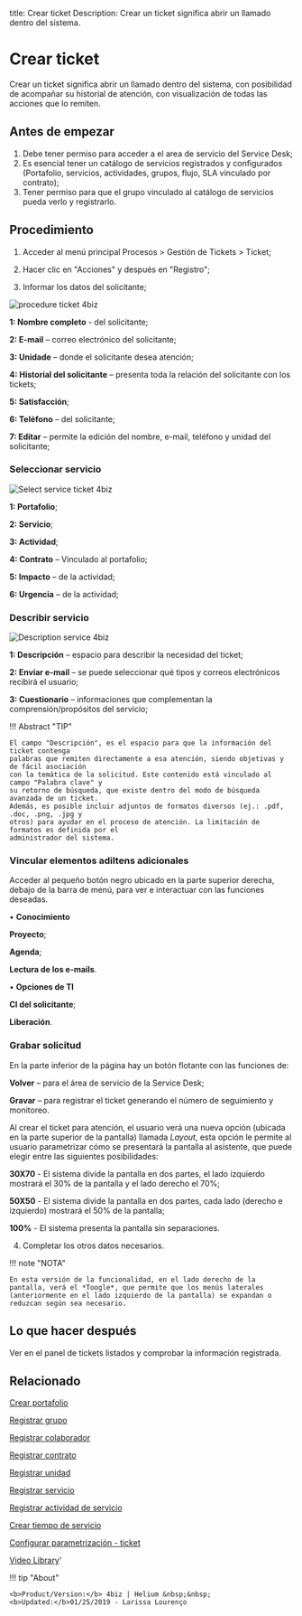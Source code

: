 title:  Crear ticket
Description: Crear un ticket significa abrir un llamado dentro del sistema. 

# Crear ticket

Crear un ticket significa abrir un llamado dentro del sistema, con posibilidad de acompañar su historial de atención, con visualización de todas las acciones que lo remiten.

## Antes de empezar

1.	Debe tener permiso para acceder a el area de servicio del Service Desk;
2.	Es esencial tener un catálogo de servicios registrados y configurados (Portafolio, servicios, actividades, grupos, flujo, SLA vinculado por contrato);
3.	Tener permiso para que el grupo vinculado al catálogo de servicios pueda verlo y registrarlo.


## Procedimiento

1.	Acceder al menú principal Procesos > Gestión de Tickets > Ticket;
2.	Hacer clic en "Acciones" y después en "Registro";

3.	Informar los datos del solicitante;

![procedure ticket 4biz][1]

**1: Nombre completo** - del solicitante;

**2: E-mail** – correo electrónico del solicitante;

**3: Unidade** – donde el solicitante desea atención;

**4: Historial del solicitante** – presenta toda la relación del solicitante con los tickets;

**5: Satisfacción**;

**6: Teléfono** – del solicitante;

**7: Editar** – permite la edición del nombre, e-mail, teléfono y unidad del solicitante;

### Seleccionar servicio

![Select service ticket 4biz][2]

**1: Portafolio**;

**2: Servicio**;

**3: Actividad**;

**4: Contrato** – Vinculado al portafolio;

**5: Impacto** – de la actividad;

**6: Urgencia** – de la actividad;


### Describir servicio

![Description service 4biz][3]

**1: Descripción** – espacio para describir la necesidad del ticket;

**2: Enviar e-mail** – se puede seleccionar qué tipos y correos electrónicos recibirá el usuario;

**3: Cuestionario** – informaciones que complementan la comprensión/propósitos del servicio;

!!! Abstract "TIP"

    El campo "Descripción", es el espacio para que la información del ticket contenga 
    palabras que remiten directamente a esa atención, siendo objetivas y de fácil asociación 
    con la temática de la solicitud. Este contenido está vinculado al campo "Palabra clave" y 
    su retorno de búsqueda, que existe dentro del modo de búsqueda avanzada de un ticket.
    Además, es posible incluir adjuntos de formatos diversos (ej.: .pdf, .doc, .png, .jpg y 
    otros) para ayudar en el proceso de atención. La limitación de formatos es definida por el 
    administrador del sistema.

### Vincular elementos adiItens adicionales

Acceder al pequeño botón negro ubicado en la parte superior derecha, debajo de la barra de menú, para ver e interactuar con las funciones deseadas.

•	**Conocimiento**

**Proyecto**;

**Agenda**;

**Lectura de los e-mails**.

•	**Opciones de TI**

**CI del solicitante**;

**Liberación**.

### Grabar solicitud

En la parte inferior de la página hay un botón flotante con las funciones de:

**Volver** – para el área de servicio de la Service Desk;

**Gravar** – para registrar el ticket generando el número de seguimiento y monitoreo.


Al crear el ticket para atención, el usuario verá una nueva opción (ubicada en la parte superior de la pantalla) llamada *Layout*, esta opción le permite al usuario parametrizar cómo se presentará la pantalla al asistente, que puede elegir entre las siguientes posibilidades:

**30X70** - El sistema divide la pantalla en dos partes, el lado izquierdo mostrará el 30% de la pantalla y el lado derecho el 70%;

**50X50** - El sistema divide la pantalla en dos partes, cada lado (derecho e izquierdo) mostrará el 50% de la pantalla;

**100%** - El sistema presenta la pantalla sin separaciones.


4.  Completar los otros datos necesarios.

!!! note "NOTA"

    En esta versión de la funcionalidad, en el lado derecho de la pantalla, verá el *Toogle*, que permite que los menús laterales 
    (anteriormente en el lado izquierdo de la pantalla) se expandan o reduzcan según sea necesario.


Lo que hacer después
--------------------

Ver en el panel de tickets listados y comprobar la información registrada.

Relacionado
---------------

[Crear portafolio](/es-es/4biz-helium/processes/portfolio-and-catalog/use/create-the-portfolio.html)

[Registrar grupo](/es-es/4biz-helium/initial-settings/access-settings/user/register-groups.html)

[Registrar colaborador](/es-es/4biz-helium/initial-settings/access-settings/user/register-employee.html)

[Registrar contrato](/es-es/4biz-helium/additional-features/contract-management/use/register-contract.html)

[Registrar unidad](/es-es/4biz-helium/platform-administration/region-and-language/register-unit.html)

[Registrar servicio](/es-es/4biz-helium/processes/portfolio-and-catalog/use/register-a-service.html)

[Registrar actividad de servicio](/es-es/4biz-helium/processes/portfolio-and-catalog/use/register-service-activity.html)

[Crear tiempo de servicio](/es-es/4biz-helium/processes/service-level/configuration/create-time-attendance.html)

[Configurar parametrización - ticket](/es-es/4biz-helium/platform-administration/parameters-list/configure-parametrization-ticket.html)

<i class='fa fa-youtube-play  fa-2x' style='color:#97ce17;vertical-align: middle;'> </i> [Video Library](https://www.youtube.com/playlist?list=PLB5qK2uzf2ROfIFL9F-3s-gomHNzudBEy)'


[1]:images/procedure-ticket-4biz.png
[2]:images/Select-service-ticket-4biz.png
[3]:images/Description-service-4biz.png


!!! tip "About"

    <b>Product/Version:</b> 4biz | Helium &nbsp;&nbsp;
    <b>Updated:</b>01/25/2019 - Larissa Lourenço

